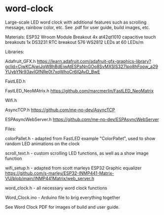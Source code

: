 # word-clock
Large-scale LED word clock with additional features such as scrolling message, rainbow color, etc. See .pdf for user guide, build images, etc.

Materials:
ESP32 Wroom Module Breakout
4x at42qt1010 capacitive touch breakouts 
1x DS3231 RTC breakout
576 WS2812 LEDs at 60 LEDs/m

Libraries:

Adafruit_GFX.h https://learn.adafruit.com/adafruit-gfx-graphics-library?gclid=CjwKCAjwiJqWBhBdEiwAtESPaNnGOo8SvMXSlS327Ipo8hFoow_a29YUybYNr93avlGfNRe0t7xqWhoCr6IQAvD_BwE

FastLED.h 

FastLED_NeoMAtrix.h https://github.com/marcmerlin/FastLED_NeoMatrix

Wifi.h

AsyncTCP.h https://github.com/me-no-dev/AsyncTCP

ESPAsyncWebServer.h https://github.com/me-no-dev/ESPAsyncWebServer


Files:

colorPallet.h - adapted from FastLED example "ColorPallet", used to show random LED animations on the clock 

scroll_text.h - custom scrolling LED functions, as well as a show image function

wifi_setup.h - adapted from scott marleys ESP32 Graphic equalizer https://github.com/s-marley/ESP32-INMP441-Matrix-VU/blob/main/INMP441Matrix/web_server.h

word_clock.h - all necessary word clock functions

Word_Clock.ino - Arduino file to brig everything together

See Word Clock PDF for images of build and user guide.

